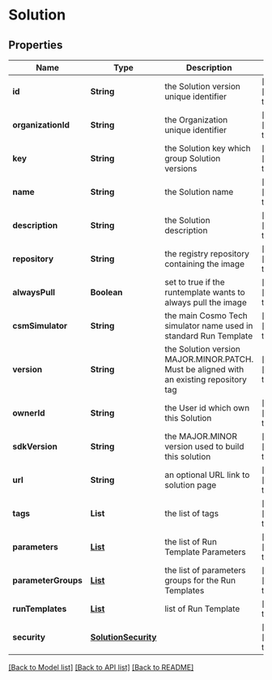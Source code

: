 # Solution
## Properties

| Name | Type | Description | Notes |
|------------ | ------------- | ------------- | -------------|
| **id** | **String** | the Solution version unique identifier | [optional] [default to null] |
| **organizationId** | **String** | the Organization unique identifier | [optional] [default to null] |
| **key** | **String** | the Solution key which group Solution versions | [optional] [default to null] |
| **name** | **String** | the Solution name | [optional] [default to null] |
| **description** | **String** | the Solution description | [optional] [default to null] |
| **repository** | **String** | the registry repository containing the image | [optional] [default to null] |
| **alwaysPull** | **Boolean** | set to true if the runtemplate wants to always pull the image | [optional] [default to false] |
| **csmSimulator** | **String** | the main Cosmo Tech simulator name used in standard Run Template | [optional] [default to null] |
| **version** | **String** | the Solution version MAJOR.MINOR.PATCH. Must be aligned with an existing repository tag | [optional] [default to null] |
| **ownerId** | **String** | the User id which own this Solution | [optional] [default to null] |
| **sdkVersion** | **String** | the MAJOR.MINOR version used to build this solution | [optional] [default to null] |
| **url** | **String** | an optional URL link to solution page | [optional] [default to null] |
| **tags** | **List** | the list of tags | [optional] [default to null] |
| **parameters** | [**List**](RunTemplateParameter.md) | the list of Run Template Parameters | [optional] [default to null] |
| **parameterGroups** | [**List**](RunTemplateParameterGroup.md) | the list of parameters groups for the Run Templates | [optional] [default to null] |
| **runTemplates** | [**List**](RunTemplate.md) | list of Run Template | [default to []] |
| **security** | [**SolutionSecurity**](SolutionSecurity.md) |  | [optional] [default to null] |

[[Back to Model list]](../README.md#documentation-for-models) [[Back to API list]](../README.md#documentation-for-api-endpoints) [[Back to README]](../README.md)

